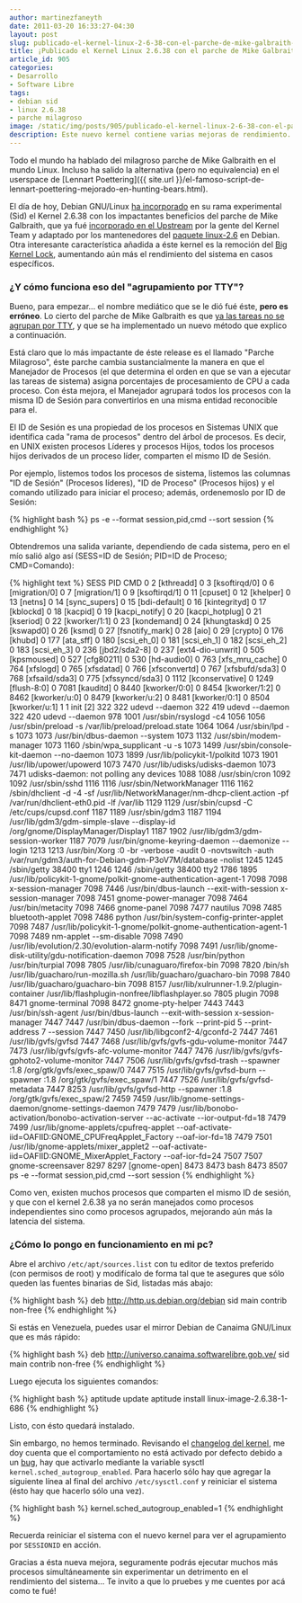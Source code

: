 ```yaml
---
author: martinezfaneyth
date: 2011-03-20 16:33:27-04:30
layout: post
slug: publicado-el-kernel-linux-2-6-38-con-el-parche-de-mike-galbraith-en-debian-sid
title: ¡Publicado el Kernel Linux 2.6.38 con el parche de Mike Galbraith en Debian Sid!
article_id: 905
categories:
- Desarrollo
- Software Libre
tags:
- debian sid
- linux 2.6.38
- parche milagroso
image: /static/img/posts/905/publicado-el-kernel-linux-2-6-38-con-el-parche-de-mike-galbraith-en-debian-sid__1.jpg
description: Este nuevo kernel contiene varias mejoras de rendimiento.
---
```


Todo el mundo ha hablado del milagroso parche de Mike Galbraith en el mundo Linux. Incluso ha salido la alternativa (pero no equivalencia) en el userspace de [Lennart Poettering]({{ site.url }}/el-famoso-script-de-lennart-poettering-mejorado-en-hunting-bears.html).

El día de hoy, Debian GNU/Linux [ha incorporado](http://packages.qa.debian.org/l/linux-2.6/news/20110316T160359Z.html) en su rama experimental (Sid) el Kernel 2.6.38 con los impactantes beneficios del parche de Mike Galbraith, que ya fué [incorporado en el Upstream](http://git.kernel.org/?p=linux/kernel/git/torvalds/linux-2.6.git;a=commitdiff;h=5091faa449ee0b7d73bc296a93bca9540fc51d0a) por la gente del Kernel Team y adaptado por los mantenedores del [paquete linux-2.6](http://packages.debian.org/changelogs/pool/main/l/linux-2.6/current/changelog) en Debian. Otra interesante característica añadida a éste kernel es la remoción del [Big Kernel Lock](http://kernelnewbies.org/BigKernelLock), aumentando aún más el rendimiento del sistema en casos específicos.

### ¿Y cómo funciona eso del "agrupamiento por TTY"?

Bueno, para empezar... el nombre mediático que se le dió fué éste, **pero es erróneo**. Lo cierto del parche de Mike Galbraith es que [ya las tareas no se agrupan por TTY](http://lwn.net/Articles/418884/), y que se ha implementado un nuevo método que explico a continuación.

Está claro que lo más impactante de éste release es el llamado "Parche Milagroso", éste parche cambia sustancialmente la manera en que el Manejador de Procesos (el que determina el orden en que se van a ejecutar las tareas de sistema) asigna porcentajes de procesamiento de CPU a cada proceso. Con ésta mejora, el Manejador agrupará todos los procesos con la misma ID de Sesión para convertirlos en una misma entidad reconocible para el.

El ID de Sesión es una propiedad de los procesos en Sistemas UNIX que identifica cada "rama de procesos" dentro del árbol de procesos. Es decir, en UNIX existen procesos Líderes y procesos Hijos, todos los procesos hijos derivados de un proceso líder, comparten el mismo ID de Sesión.

Por ejemplo, listemos todos los procesos de sistema, listemos las columnas "ID de Sesión" (Procesos líderes), "ID de Proceso" (Procesos hijos) y el comando utilizado para iniciar el proceso; además, ordenemoslo por ID de Sesión:

{% highlight bash %}
ps -e --format session,pid,cmd --sort session
{% endhighlight %}

Obtendremos una salida variante, dependiendo de cada sistema, pero en el mío salió algo así (SESS=ID de Sesión; PID=ID de Proceso; CMD=Comando):

{% highlight text %}
 SESS   PID CMD
    0     2 [kthreadd]
    0     3 [ksoftirqd/0]
    0     6 [migration/0]
    0     7 [migration/1]
    0     9 [ksoftirqd/1]
    0    11 [cpuset]
    0    12 [khelper]
    0    13 [netns]
    0    14 [sync_supers]
    0    15 [bdi-default]
    0    16 [kintegrityd]
    0    17 [kblockd]
    0    18 [kacpid]
    0    19 [kacpi_notify]
    0    20 [kacpi_hotplug]
    0    21 [kseriod]
    0    22 [kworker/1:1]
    0    23 [kondemand]
    0    24 [khungtaskd]
    0    25 [kswapd0]
    0    26 [ksmd]
    0    27 [fsnotify_mark]
    0    28 [aio]
    0    29 [crypto]
    0   176 [khubd]
    0   177 [ata_sff]
    0   180 [scsi_eh_0]
    0   181 [scsi_eh_1]
    0   182 [scsi_eh_2]
    0   183 [scsi_eh_3]
    0   236 [jbd2/sda2-8]
    0   237 [ext4-dio-unwrit]
    0   505 [kpsmoused]
    0   527 [cfg80211]
    0   530 [hd-audio0]
    0   763 [xfs_mru_cache]
    0   764 [xfslogd]
    0   765 [xfsdatad]
    0   766 [xfsconvertd]
    0   767 [xfsbufd/sda3]
    0   768 [xfsaild/sda3]
    0   775 [xfssyncd/sda3]
    0  1112 [kconservative]
    0  1249 [flush-8:0]
    0  7081 [kauditd]
    0  8440 [kworker/0:0]
    0  8454 [kworker/1:2]
    0  8462 [kworker/u:0]
    0  8479 [kworker/u:2]
    0  8481 [kworker/0:1]
    0  8504 [kworker/u:1]
    1     1 init [2]
  322   322 udevd --daemon
  322   419 udevd --daemon
  322   420 udevd --daemon
  978  1001 /usr/sbin/rsyslogd -c4
 1056  1056 /usr/sbin/preload -s /var/lib/preload/preload.state
 1064  1064 /usr/sbin/lpd -s
 1073  1073 /usr/bin/dbus-daemon --system
 1073  1132 /usr/sbin/modem-manager
 1073  1160 /sbin/wpa_supplicant -u -s
 1073  1499 /usr/sbin/console-kit-daemon --no-daemon
 1073  1899 /usr/lib/policykit-1/polkitd
 1073  1901 /usr/lib/upower/upowerd
 1073  7470 /usr/lib/udisks/udisks-daemon
 1073  7471 udisks-daemon: not polling any devices
 1088  1088 /usr/sbin/cron
 1092  1092 /usr/sbin/sshd
 1116  1116 /usr/sbin/NetworkManager
 1116  1162 /sbin/dhclient -d -4 -sf /usr/lib/NetworkManager/nm-dhcp-client.action -pf /var/run/dhclient-eth0.pid -lf /var/lib
 1129  1129 /usr/sbin/cupsd -C /etc/cups/cupsd.conf
 1187  1189 /usr/sbin/gdm3
 1187  1194 /usr/lib/gdm3/gdm-simple-slave --display-id /org/gnome/DisplayManager/Display1
 1187  1902 /usr/lib/gdm3/gdm-session-worker
 1187  7079 /usr/bin/gnome-keyring-daemon --daemonize --login
 1213  1213 /usr/bin/Xorg :0 -br -verbose -audit 0 -novtswitch -auth /var/run/gdm3/auth-for-Debian-gdm-P3oV7M/database -nolist
 1245  1245 /sbin/getty 38400 tty1
 1246  1246 /sbin/getty 38400 tty2
 1786  1895 /usr/lib/policykit-1-gnome/polkit-gnome-authentication-agent-1
 7098  7098 x-session-manager
 7098  7446 /usr/bin/dbus-launch --exit-with-session x-session-manager
 7098  7451 gnome-power-manager
 7098  7464 /usr/bin/metacity
 7098  7466 gnome-panel
 7098  7477 nautilus
 7098  7485 bluetooth-applet
 7098  7486 python /usr/bin/system-config-printer-applet
 7098  7487 /usr/lib/policykit-1-gnome/polkit-gnome-authentication-agent-1
 7098  7489 nm-applet --sm-disable
 7098  7490 /usr/lib/evolution/2.30/evolution-alarm-notify
 7098  7491 /usr/lib/gnome-disk-utility/gdu-notification-daemon
 7098  7528 /usr/bin/python /usr/bin/turpial
 7098  7805 /usr/lib/cunaguaro/firefox-bin
 7098  7820 /bin/sh /usr/lib/guacharo/run-mozilla.sh /usr/lib/guacharo/guacharo-bin
 7098  7840 /usr/lib/guacharo/guacharo-bin
 7098  8157 /usr/lib/xulrunner-1.9.2/plugin-container /usr/lib/flashplugin-nonfree/libflashplayer.so 7805 plugin
 7098  8471 gnome-terminal
 7098  8472 gnome-pty-helper
 7443  7443 /usr/bin/ssh-agent /usr/bin/dbus-launch --exit-with-session x-session-manager
 7447  7447 /usr/bin/dbus-daemon --fork --print-pid 5 --print-address 7 --session
 7447  7450 /usr/lib/libgconf2-4/gconfd-2
 7447  7461 /usr/lib/gvfs/gvfsd
 7447  7468 /usr/lib/gvfs/gvfs-gdu-volume-monitor
 7447  7473 /usr/lib/gvfs/gvfs-afc-volume-monitor
 7447  7476 /usr/lib/gvfs/gvfs-gphoto2-volume-monitor
 7447  7506 /usr/lib/gvfs/gvfsd-trash --spawner :1.8 /org/gtk/gvfs/exec_spaw/0
 7447  7515 /usr/lib/gvfs/gvfsd-burn --spawner :1.8 /org/gtk/gvfs/exec_spaw/1
 7447  7526 /usr/lib/gvfs/gvfsd-metadata
 7447  8253 /usr/lib/gvfs/gvfsd-http --spawner :1.8 /org/gtk/gvfs/exec_spaw/2
 7459  7459 /usr/lib/gnome-settings-daemon/gnome-settings-daemon
 7479  7479 /usr/lib/bonobo-activation/bonobo-activation-server --ac-activate --ior-output-fd=18
 7479  7499 /usr/lib/gnome-applets/cpufreq-applet --oaf-activate-iid=OAFIID:GNOME_CPUFreqApplet_Factory --oaf-ior-fd=18
 7479  7501 /usr/lib/gnome-applets/mixer_applet2 --oaf-activate-iid=OAFIID:GNOME_MixerApplet_Factory --oaf-ior-fd=24
 7507  7507 gnome-screensaver
 8297  8297 [gnome-open]
 8473  8473 bash
 8473  8507 ps -e --format session,pid,cmd --sort session
{% endhighlight %}

Como ven, existen muchos procesos que comparten el mismo ID de sesión, y que con el kernel 2.6.38 ya no serán manejados como procesos independientes sino como procesos agrupados, mejorando aún más la latencia del sistema.

### ¿Cómo lo pongo en funcionamiento en mi pc?

Abre el archivo `/etc/apt/sources.list` con tu editor de textos preferido (con permisos de root) y modifícalo de forma tal que te asegures que sólo queden las fuentes binarias de Sid, listadas más abajo:

{% highlight bash %}
deb http://http.us.debian.org/debian sid main contrib non-free
{% endhighlight %}

Si estás en Venezuela, puedes usar el mirror Debian de Canaima GNU/Linux que es más rápido:

{% highlight bash %}
deb http://universo.canaima.softwarelibre.gob.ve/ sid main contrib non-free
{% endhighlight %}

Luego ejecuta los siguientes comandos:

{% highlight bash %}
aptitude update
aptitude install linux-image-2.6.38-1-686
{% endhighlight %}

Listo, con ésto quedará instalado.

Sin embargo, no hemos terminado. Revisando el [changelog del kernel](http://packages.debian.org/changelogs/pool/main/l/linux-2.6/current/changelog.html), me doy cuenta que el comportamiento no está activado por defecto debido a un [bug](http://bugs.debian.org/cgi-bin/bugreport.cgi?bug=618486), hay que activarlo mediante la variable sysctl `kernel.sched_autogroup_enabled`. Para hacerlo sólo hay que agregar la siguiente línea al final del archivo `/etc/sysctl.conf` y reiniciar el sistema (ésto hay que hacerlo sólo una vez).

{% highlight bash %}
kernel.sched_autogroup_enabled=1
{% endhighlight %}

Recuerda reiniciar el sistema con el nuevo kernel para ver el agrupamiento por `SESSIONID` en acción.

Gracias a ésta nueva mejora, seguramente podrás ejecutar muchos más procesos simultáneamente sin experimentar un detrimento en el rendimiento del sistema... Te invito a que lo pruebes y me cuentes por acá como te fué!
